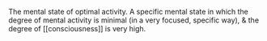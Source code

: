 The mental state of optimal activity. A specific mental state in which the degree of mental activity is minimal (in a very focused, specific way), & the degree of [[consciousness]] is very high.